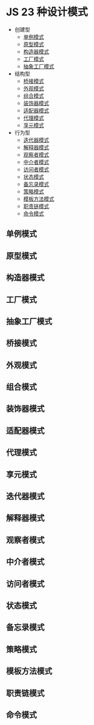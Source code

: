 # JS 23 种设计模式

- 创建型
  - [单例模式](#createMode_1)
  - [原型模式](#createMode_2)
  - [构造器模式](#createMode_3)
  - [工厂模式](#createMode_4)
  - [抽象工厂模式](#createMode_5)
- 结构型
  - [桥接模式](#constructMode_1)
  - [外观模式](#constructMode_2)
  - [组合模式](#constructMode_3)
  - [装饰器模式](#constructMode_4)
  - [适配器模式](#constructMode_5)
  - [代理模式](#constructMode_6)
  - [享元模式](#constructMode_7)
- 行为型
  - [迭代器模式](#behaviorMode_1)
  - [解释器模式](#behaviorMode_2)
  - [观察者模式](#behaviorMode_3)
  - [中介者模式](#behaviorMode_4)
  - [访问者模式](#behaviorMode_5)
  - [状态模式](#behaviorMode_6)
  - [备忘录模式](#behaviorMode_7)
  - [策略模式](#behaviorMode_8)
  - [模板方法模式](#behaviorMode_9)
  - [职责链模式](#behaviorMode_10)
  - [命令模式](#behaviorMode_11)


## 单例模式
## 原型模式
## 构造器模式
## 工厂模式
## 抽象工厂模式
## 桥接模式
## 外观模式
## 组合模式
## 装饰器模式
## 适配器模式
## 代理模式
## 享元模式
## 迭代器模式
## 解释器模式
## 观察者模式
## 中介者模式
## 访问者模式
## 状态模式
## 备忘录模式
## 策略模式
## 模板方法模式
## 职责链模式
## 命令模式
